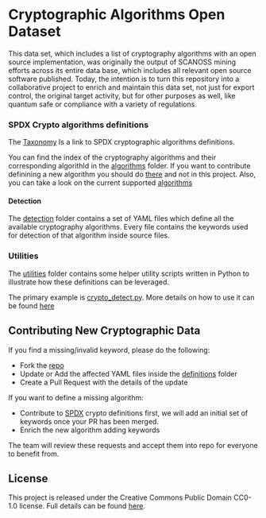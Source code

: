 <!--

SPDX-FileContributor: [Author Name(s)] <[Optional: Email Address(es)]>

SPDX-License-Identifier: CC0-1.0
-->

# Cryptographic Algorithms Open Dataset

This data set, which includes a list of cryptography algorithms with an open source implementation, was originally the output of SCANOSS mining efforts across its entire data base, which includes all relevant open source software published. Today, the intention is to turn this repository into a collaborative project to enrich and maintain this data set, not just for export control, the original target activity, but for other purposes as well, like quantum safe or compliance with a variety of regulations.


### SPDX Crypto algorithms definitions

The [Taxonomy](taxonomy) Is a link to SPDX cryptographic algorithms definitions. 

You can find the index of the cryptography algorithms and their corresponding algorithId in the [algorithms](/algorithms) folder. If you want to contribute definining a new algorithm you should do [there](https://github.com/spdx/crypto-algorithms) and not in this project.
Also, you can take a look on the current supported [algorithms](algorithms.md)

#### Detection

The [detection](detection) folder contains a set of YAML files which define all the available cryptography algorithms. Every file contains the keywords used for detection of that algorithm inside source files.


### Utilities

The [utilities](utilities) folder contains some helper utility scripts written in Python to illustrate how these definitions can be leveraged.

The primary example is [crypto_detect.py](utilities/crypto_detect.py).
More details on how to use it can be found [here](utilities/README.md)


## Contributing New Cryptographic Data

If you find a missing/invalid keyword, please do the following:
- Fork the [repo](https://github.com/scanoss/crypto_algorithms_open_dataset)
- Update or Add the affected YAML files inside the [definitions](definitions_crypto_algorithms) folder
- Create a Pull Request with the details of the update

If you want to define a missing algorithm:
- Contribute to [SPDX](https://github.com/spdx/crypto-algorithms.git) crypto definitions first, we will add an initial set of keywords once your PR has been merged.
- Enrich the new algorithm adding keywords

The team will review these requests and accept them into repo for everyone to benefit from.

## License

This project is released under the Creative Commons Public Domain CC0-1.0 license. 
Full details can be found [here](LICENSE).
